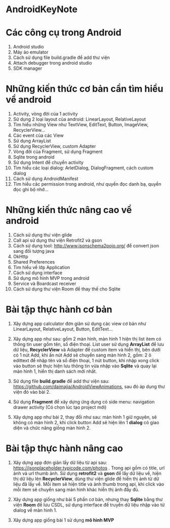 # AndroidKeyNote

# Các công cụ trong Android
1. Android studio
2. Máy ảo emulator
3. Cách sử dụng file build.gradle để add thư viện
4. Attach debugger trong android studio
5. SDK manager
​
# Những kiến thức cơ bản cần tìm hiểu về android
1. Activity, vòng đời của 1 activity
2. Sử dụng 2 loại layout của android: LinearLayout, RelativeLayout
3. Tìm hiểu những View như TextView, EditText, Button, ImageView, RecyclerView...
4. Các event của các View
5. Sử dụng ArrayList
6. Sử dụng RecyclerView, custom Adapter
7. Vòng đời của Fragment, sử dụng Fragment
8. Sqlite trong android
9. Sử dụng Intent để chuyển activity
10. Tìm hiểu các loại dialog: ArletDialog, DialogFragment, cách custom dialog
11. Cách sử dụng AndroidManifest
12. Tìm hiểu các permission trong android, như quyền đọc danh bạ, quyền đọc ghi bộ nhớ...
​
​
# Những kiến thức nâng cao về android
1. Cách sử dụng thư viện glide
2. Call api sử dụng thư viện Retrofit2 và gson
3. Cách sử dụng tool: http://www.jsonschema2pojo.org/ để convert json sang đối tượng java
4. OkHttp
5. Shared Preferences
6. Tìm hiểu về lớp Application
7. Cách sử dụng interface
8. Sử dụng mô hình MVP trong android
9. Service và Boardcast receiver
10. Cách sử dụng thư viện Room để thay thế cho Sqlite
​
​
# Bài tập thực hành cơ bản
1. Xây dựng app calculator đơn giản sử dụng các view cơ bản như LinearLayout, RelativeLayout, Button, EditText...

2. Xây dựng app như sau: gồm 2 màn hình, màn hình 1 hiện thị list item có thông tin user gồm tên, số điện thoại. List user sử dụng **ArrayList** để lưu dữ liệu,  **RecyclerView** và Adapter để custom item và hiển thị, bên dưới có 1 nút Add, khi ấn nút Add sẽ chuyển sang màn hình 2, gồm: 2 ô edittext để nhập tên và số điện thoại, 1 nút button, khi nhập xong click vào button sẽ thực hiện lưu thông tin vừa nhập vào **Sqlite** và quay lại màn hình 1, hiển thị danh sách mới nhất.

3. Sử dụng file **build.gradle** để add thư viện sau: https://github.com/daimajia/AndroidViewAnimations, sau đó áp dụng thư viện đó vào bài 2.

4. Sử dụng **Fragment** để xây dựng ứng dụng có side menu: navigation drawer activity (Có chọn lúc tạo project mới)

5. Xây dựng app như bài 2, thay đổi như sau: màn hình 1 giữ nguyên, sẽ không có màn hình 2, khi click button Add sẽ hiện lên 1 **dialog** có giao diện và chức năng giống màn hình 2.
​
​
# Bài tập thực hành nâng cao
1. Xây dựng app đơn giản lấy dữ liệu từ api sau: https://jsonplaceholder.typicode.com/photos . Trong api gồm có title, url ảnh và url thumb ảnh. Sử dụng **retrofit2** và **gson** để lấy dữ liệu về, hiện thị dữ liệu lên **RecyclerView**, dùng thư viện glide để hiển thị ảnh từ dữ liệu đã lấy về. Mỗi item sẽ hiện title và ảnh thumb trong api, khi click vào mỗi item sẽ chuyển sang màn hình khác hiển thị ảnh đầy đủ.

2. Xây dựng app giống như bài 5 phần cơ bản, nhưng thay **Sqlite** bằng thư viện **Room** để lưu CSDL, sử dụng interface để truyền dữ liệu nhập vào từ dialog về màn hình 1.

3. Xây dựng app giống bài 1 sử dụng **mô hình MVP**
